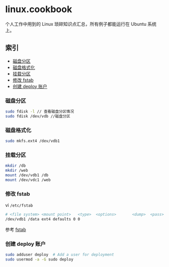 # linux.cookbook

个人工作中用到的 Linux 琐碎知识点汇总，所有例子都能运行在 Ubuntu 系统上。

## 索引

- [磁盘分区](https://github.com/songjiayang/linux.cookbook#磁盘分区)
- [磁盘格式化](https://github.com/songjiayang/linux.cookbook#磁盘格式化)
- [挂载分区](https://github.com/songjiayang/linux.cookbook#挂载分区)
- [修改 fstab](https://github.com/songjiayang/linux.cookbook#修改-fstab)
- [创建 deploy 账户](https://github.com/songjiayang/linux.cookbook#创建-deploy-账户)

### 磁盘分区

```bash
sudo fdisk -l // 查看磁盘分区情况
sudo fdisk /dev/vdb //磁盘分区
```

### 磁盘格式化

```bash
sudo mkfs.ext4 /dev/vdb1 
```

### 挂载分区

```bash
mkdir /db 
mkdir /web
mount /dev/vdb1 /db  
mount /dev/vdc1 /web 
```

### 修改 fstab

vi `/etc/fstab`

```bash
# <file system> <mount point>   <type>  <options>       <dump>  <pass>
/dev/vdb1 /data ext4 defaults 0 0
```
参考 [fstab](https://wiki.archlinux.org/index.php/Fstab)

### 创建 deploy 账户

```bash
sudo adduser deploy  # Add a user for deployment
sudo usermod -a -G sudo deploy
```
